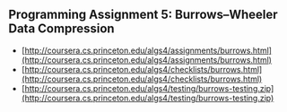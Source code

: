 ## Programming Assignment 5: Burrows–Wheeler Data Compression

* [http://coursera.cs.princeton.edu/algs4/assignments/burrows.html](http://coursera.cs.princeton.edu/algs4/assignments/burrows.html)
* [http://coursera.cs.princeton.edu/algs4/checklists/burrows.html](http://coursera.cs.princeton.edu/algs4/checklists/burrows.html)
* [http://coursera.cs.princeton.edu/algs4/testing/burrows-testing.zip](http://coursera.cs.princeton.edu/algs4/testing/burrows-testing.zip)